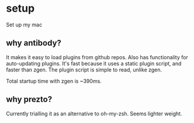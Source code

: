 # setup

Set up my mac

## why antibody?

It makes it easy to load plugins from github repos.
Also has functionality for auto-updating plugins.
It's fast because it uses a static plugin script, and faster than zgen.
The plugin script is simple to read, unlike zgen. 

Total startup time with zgen is ~390ms. 

## why prezto?

Currently trialling it as an alternative to oh-my-zsh. Seems lighter weight.